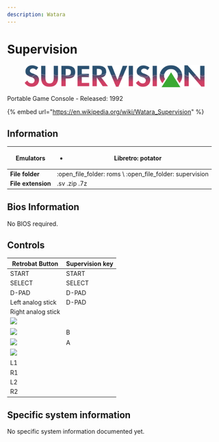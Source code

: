 ```yaml
---
description: Watara
---
```


# Supervision

<figure><img src="https://raw.githubusercontent.com/fabricecaruso/es-theme-carbon/52ff37c9e265587d006945a2ba695b5a962b3a3d/art/logos/supervision.svg" alt=""><figcaption></figcaption></figure>

Portable Game Console - Released: 1992

{% embed url="https://en.wikipedia.org/wiki/Watara_Supervision" %}

## Information

| **Emulators**      | <ul><li>Libretro: potator</li></ul>                          |
| ------------------ | ------------------------------------------------------------ |
| **File folder**    | :open\_file\_folder: roms \ :open\_file\_folder: supervision |
| **File extension** | .sv .zip .7z                                                 |

## Bios Information

No BIOS required.

## Controls

| Retrobat Button                                       | Supervision key |
| ----------------------------------------------------- | --------------- |
| START                                                 | START           |
| SELECT                                                | SELECT          |
| D-PAD                                                 | D-PAD           |
| Left analog stick                                     | D-PAD           |
| Right analog stick                                    |                 |
| ![](<../../../.gitbook/assets/image (2) (1) (1).png>) |                 |
| ![](<../../../.gitbook/assets/image (1) (2) (1).png>) | B               |
| ![](<../../../.gitbook/assets/image (4) (1).png>)     | A               |
| ![](<../../../.gitbook/assets/image (3) (1) (2).png>) |                 |
| L1                                                    |                 |
| R1                                                    |                 |
| L2                                                    |                 |
| R2                                                    |                 |

## Specific system information

No specific system information documented yet.
